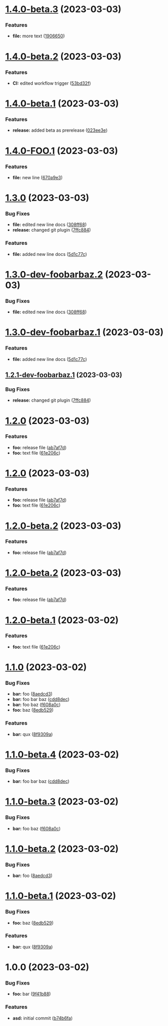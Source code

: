 # [1.4.0-beta.3](https://github.com/kijewskimateusz/semantic/compare/v1.4.0-beta.2...v1.4.0-beta.3) (2023-03-03)


### Features

* **file:** more text ([1906650](https://github.com/kijewskimateusz/semantic/commit/1906650b75c773d6af45e6c877e76aa51b9ffea3))

# [1.4.0-beta.2](https://github.com/kijewskimateusz/semantic/compare/v1.4.0-beta.1...v1.4.0-beta.2) (2023-03-03)


### Features

* **CI:** edited workflow trigger ([53bd32f](https://github.com/kijewskimateusz/semantic/commit/53bd32f14bee5bf93afb70c2a5810ee8a729f8e0))

# [1.4.0-beta.1](https://github.com/kijewskimateusz/semantic/compare/v1.4.0-FOO.1...v1.4.0-beta.1) (2023-03-03)


### Features

* **release:** added beta as prerelease ([023ee3e](https://github.com/kijewskimateusz/semantic/commit/023ee3e917007905691212b2572852e902cd08f3))

# [1.4.0-FOO.1](https://github.com/kijewskimateusz/semantic/compare/v1.3.0...v1.4.0-FOO.1) (2023-03-03)


### Features

* **file:** new line ([670a9e3](https://github.com/kijewskimateusz/semantic/commit/670a9e31b36e0f2d1839d133c2fb9ff2caeb5a57))

# [1.3.0](https://github.com/kijewskimateusz/semantic/compare/v1.2.0...v1.3.0) (2023-03-03)


### Bug Fixes

* **file:** edited new line docs ([308ff68](https://github.com/kijewskimateusz/semantic/commit/308ff680640024fa754938b16a61745838ef60ce))
* **release:** changed git plugin ([7ffc884](https://github.com/kijewskimateusz/semantic/commit/7ffc884638591ab70a9d01c98782ffc8c57d0638))


### Features

* **file:** added new line docs ([5d1c77c](https://github.com/kijewskimateusz/semantic/commit/5d1c77c9d9ba681c1678e4a6a5d8773a7447c01b))

# [1.3.0-dev-foobarbaz.2](https://github.com/kijewskimateusz/semantic/compare/v1.3.0-dev-foobarbaz.1...v1.3.0-dev-foobarbaz.2) (2023-03-03)


### Bug Fixes

* **file:** edited new line docs ([308ff68](https://github.com/kijewskimateusz/semantic/commit/308ff680640024fa754938b16a61745838ef60ce))

# [1.3.0-dev-foobarbaz.1](https://github.com/kijewskimateusz/semantic/compare/v1.2.1-dev-foobarbaz.1...v1.3.0-dev-foobarbaz.1) (2023-03-03)


### Features

* **file:** added new line docs ([5d1c77c](https://github.com/kijewskimateusz/semantic/commit/5d1c77c9d9ba681c1678e4a6a5d8773a7447c01b))

## [1.2.1-dev-foobarbaz.1](https://github.com/kijewskimateusz/semantic/compare/v1.2.0...v1.2.1-dev-foobarbaz.1) (2023-03-03)


### Bug Fixes

* **release:** changed git plugin ([7ffc884](https://github.com/kijewskimateusz/semantic/commit/7ffc884638591ab70a9d01c98782ffc8c57d0638))

# [1.2.0](https://github.com/kijewskimateusz/semantic/compare/v1.1.0...v1.2.0) (2023-03-03)


### Features

* **foo:** release file ([ab7af7d](https://github.com/kijewskimateusz/semantic/commit/ab7af7d8c3b8d7794bdaed479cf87eb26c283f90))
* **foo:** text file ([61e206c](https://github.com/kijewskimateusz/semantic/commit/61e206c0e42049fb36a52b288116aa5f0e7b608e))

# [1.2.0](https://github.com/kijewskimateusz/semantic/compare/v1.1.0...v1.2.0) (2023-03-03)


### Features

* **foo:** release file ([ab7af7d](https://github.com/kijewskimateusz/semantic/commit/ab7af7d8c3b8d7794bdaed479cf87eb26c283f90))
* **foo:** text file ([61e206c](https://github.com/kijewskimateusz/semantic/commit/61e206c0e42049fb36a52b288116aa5f0e7b608e))

# [1.2.0-beta.2](https://github.com/kijewskimateusz/semantic/compare/v1.2.0-beta.1...v1.2.0-beta.2) (2023-03-03)


### Features

* **foo:** release file ([ab7af7d](https://github.com/kijewskimateusz/semantic/commit/ab7af7d8c3b8d7794bdaed479cf87eb26c283f90))

# [1.2.0-beta.2](https://github.com/kijewskimateusz/semantic/compare/v1.2.0-beta.1...v1.2.0-beta.2) (2023-03-03)


### Features

* **foo:** release file ([ab7af7d](https://github.com/kijewskimateusz/semantic/commit/ab7af7d8c3b8d7794bdaed479cf87eb26c283f90))

# [1.2.0-beta.1](https://github.com/kijewskimateusz/semantic/compare/v1.1.0...v1.2.0-beta.1) (2023-03-02)


### Features

* **foo:** text file ([61e206c](https://github.com/kijewskimateusz/semantic/commit/61e206c0e42049fb36a52b288116aa5f0e7b608e))

# [1.1.0](https://github.com/kijewskimateusz/semantic/compare/v1.0.0...v1.1.0) (2023-03-02)


### Bug Fixes

* **bar:** foo ([8aedcd3](https://github.com/kijewskimateusz/semantic/commit/8aedcd39d3e18b3d0eae808c45068e93230cf4ad))
* **bar:** foo bar baz ([cdd8dec](https://github.com/kijewskimateusz/semantic/commit/cdd8decd67d20def74dcf3f1eeecf0493dc67390))
* **bar:** foo baz ([f608a0c](https://github.com/kijewskimateusz/semantic/commit/f608a0cf630389f2a9eb9e4eefec81ddee1eb8f4))
* **foo:** baz ([8edb529](https://github.com/kijewskimateusz/semantic/commit/8edb5299fe27632a5703f20d15919f3f152e57cb))


### Features

* **bar:** qux ([8f9309a](https://github.com/kijewskimateusz/semantic/commit/8f9309a6cf5ba81d6349e62e096696852279e6eb))

# [1.1.0-beta.4](https://github.com/kijewskimateusz/semantic/compare/v1.1.0-beta.3...v1.1.0-beta.4) (2023-03-02)


### Bug Fixes

* **bar:** foo bar baz ([cdd8dec](https://github.com/kijewskimateusz/semantic/commit/cdd8decd67d20def74dcf3f1eeecf0493dc67390))

# [1.1.0-beta.3](https://github.com/kijewskimateusz/semantic/compare/v1.1.0-beta.2...v1.1.0-beta.3) (2023-03-02)


### Bug Fixes

* **bar:** foo baz ([f608a0c](https://github.com/kijewskimateusz/semantic/commit/f608a0cf630389f2a9eb9e4eefec81ddee1eb8f4))

# [1.1.0-beta.2](https://github.com/kijewskimateusz/semantic/compare/v1.1.0-beta.1...v1.1.0-beta.2) (2023-03-02)


### Bug Fixes

* **bar:** foo ([8aedcd3](https://github.com/kijewskimateusz/semantic/commit/8aedcd39d3e18b3d0eae808c45068e93230cf4ad))

# [1.1.0-beta.1](https://github.com/kijewskimateusz/semantic/compare/v1.0.0...v1.1.0-beta.1) (2023-03-02)


### Bug Fixes

* **foo:** baz ([8edb529](https://github.com/kijewskimateusz/semantic/commit/8edb5299fe27632a5703f20d15919f3f152e57cb))


### Features

* **bar:** qux ([8f9309a](https://github.com/kijewskimateusz/semantic/commit/8f9309a6cf5ba81d6349e62e096696852279e6eb))

# 1.0.0 (2023-03-02)


### Bug Fixes

* **foo:** bar ([9f41b88](https://github.com/kijewskimateusz/semantic/commit/9f41b8850afa85c545d20f206b5c100a4fbc1fe1))


### Features

* **asd:** initial commit ([b74b6fa](https://github.com/kijewskimateusz/semantic/commit/b74b6fa388575f06af5069b96df4d43bd31ce575))
